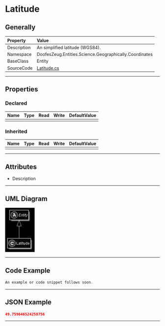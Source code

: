 ﻿# Latitude

## Generally

|Property|Value|
|:-|:-|
|Description|An simplified latitude (WGS84).|
|Namespace|DoofesZeug.Entities.Science.Geographically.Coordinates|
|BaseClass|Entity|
|SourceCode|[Latitude.cs](../../../../DoofesZeug.Library/Src/Entities/Science/Geographically/Coordinates/Latitude.cs)|

---

## Properties

### Declared

|Name|Type|Read|Write|DefaultValue|
|:---|:---|:--:|:---:|:-----------|
|    |    |    |     |            |

### Inherited

|Name|Type|Read|Write|DefaultValue|
|:---|:---|:--:|:---:|:-----------|
|    |    |    |     |            |

---

## Attributes

- Description

---

## UML Diagram

![Latitude.png](./Latitude.png "Latitude")

---

## Code Example

```cs
An example or code snippet follows soon.
```

---

## JSON Example

```json
49.759646524258756
```

---

